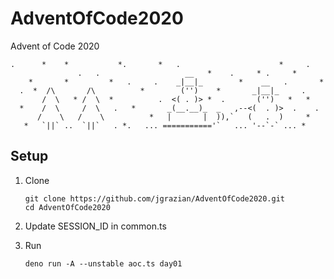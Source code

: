 # AdventOfCode2020

Advent of Code 2020
```
.      *    *           *.       *   .                      *     .
               .   .                   __   *    .     * .     *
    *       *         *   .     .    _|__|_        *    __   .       *
  .  *  /\       /\          *        ('')    *       _|__|_     .
       /  \   * /  \  *          .  <( . )> *  .       ('')   *   *
  *    /  \     /  \   .   *       _(__.__)_  _   ,--<(  . )>  .    .
      /    \   /    \          *   |       |  )),`   (   .  )     *
   *   `||` ..  `||`   . *.   ... ==========='`   ... '--`-` ... *
```
  

## Setup

1. Clone
	```
	git clone https://github.com/jgrazian/AdventOfCode2020.git
	cd AdventOfCode2020
	```

2. Update SESSION_ID in common.ts

3. Run
	```
	deno run -A --unstable aoc.ts day01
	```